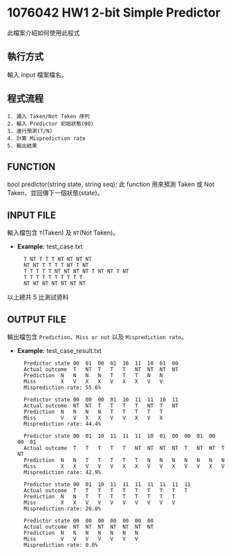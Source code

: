 # 1076042 HW1 2-bit Simple Predictor
此檔案介紹如何使用此程式

## 執行方式
輸入 input 檔案檔名。

## 程式流程
	1. 讀入 Taken/Not Taken 序列
	2. 輸入 Predictor 初始狀態(00)
	3. 進行預測(T/N)
	4. 計算 Misprediction rate
	5. 輸出結果

## FUNCTION
bool predictor(string state, string seq);
此 function 用來預測 Taken 或 Not Taken，並回傳下一個狀態(state)。

## INPUT FILE
輸入檔包含 `T`(Taken) 及 `NT`(Not Taken)。
* **Example:** test_case.txt  

		T NT T T T NT NT NT NT  
		NT NT T T T T NT T NT  
		T T T T T NT NT NT NT T NT NT T NT  
		T T T T T T T T T T  
		NT NT NT NT NT NT NT  

以上總共 5 比測試資料

## OUTPUT FILE
輸出檔包含 `Prediction`、`Miss or not` 以及 `Misprediction rate`。
* **Example:** test_case_result.txt  

		Predictor state	00	01	00	01	10	11	10	01	00  
		Actual outcome	T	NT	T	T	T	NT	NT	NT	NT  
		Prediction	N	N	N	N	T	T	T	N	N  
		Miss		X	V	X	X	V	X	X	V	V  
		Misprediction rate: 55.6%  

		Predictor state	00	00	00	01	10	11	11	10	11  
		Actual outcome	NT	NT	T	T	T	T	NT	T	NT  
		Prediction	N	N	N	N	T	T	T	T	T  
		Miss		V	V	X	X	V	V	X	V	X  
		Misprediction rate: 44.4%

		Predictor state	00	01	10	11	11	11	10	01	00	00	01	00	00	01  
		Actual outcome	T	T	T	T	T	NT	NT	NT	NT	T	NT	NT	T	NT  
		Prediction	N	N	T	T	T	T	T	N	N	N	N	N	N	N  
		Miss		X	X	V	V	V	X	X	V	V	X	V	V	X	V  	
		Misprediction rate: 42.9%  

		Predictor state	00	01	10	11	11	11	11	11	11	11  
		Actual outcome	T	T	T	T	T	T	T	T	T	T  
		Prediction	N	N	T	T	T	T	T	T	T	T  
		Miss		X	X	V	V	V	V	V	V	V	V  
		Misprediction rate: 20.0%  
	
		Predictor state	00	00	00	00	00	00	00  
		Actual outcome	NT	NT	NT	NT	NT	NT	NT  
		Prediction	N	N	N	N	N	N	N  
		Miss		V	V	V	V	V	V	V  
		Misprediction rate: 0.0%  
	

